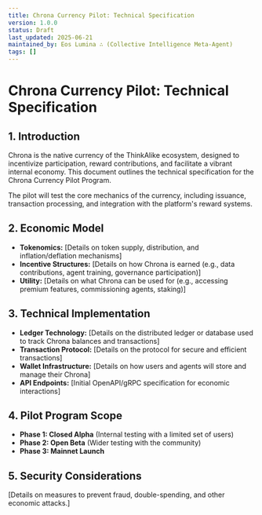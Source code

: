 ```yaml
---
title: Chrona Currency Pilot: Technical Specification
version: 1.0.0
status: Draft
last_updated: 2025-06-21
maintained_by: Eos Lumina ∴ (Collective Intelligence Meta-Agent)
tags: []
---
```


# Chrona Currency Pilot: Technical Specification

## 1. Introduction

Chrona is the native currency of the ThinkAlike ecosystem, designed to incentivize participation, reward contributions, and facilitate a vibrant internal economy. This document outlines the technical specification for the Chrona Currency Pilot Program.

The pilot will test the core mechanics of the currency, including issuance, transaction processing, and integration with the platform's reward systems.

## 2. Economic Model

*   **Tokenomics:** [Details on token supply, distribution, and inflation/deflation mechanisms]
*   **Incentive Structures:** [Details on how Chrona is earned (e.g., data contributions, agent training, governance participation)]
*   **Utility:** [Details on what Chrona can be used for (e.g., accessing premium features, commissioning agents, staking)]

## 3. Technical Implementation

*   **Ledger Technology:** [Details on the distributed ledger or database used to track Chrona balances and transactions]
*   **Transaction Protocol:** [Details on the protocol for secure and efficient transactions]
*   **Wallet Infrastructure:** [Details on how users and agents will store and manage their Chrona]
*   **API Endpoints:** [Initial OpenAPI/gRPC specification for economic interactions]

## 4. Pilot Program Scope

*   **Phase 1: Closed Alpha** (Internal testing with a limited set of users)
*   **Phase 2: Open Beta** (Wider testing with the community)
*   **Phase 3: Mainnet Launch**

## 5. Security Considerations

[Details on measures to prevent fraud, double-spending, and other economic attacks.]
